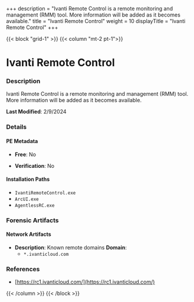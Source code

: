 +++
description = "Ivanti Remote Control is a remote monitoring and management (RMM) tool. More information will be added as it becomes available."
title = "Ivanti Remote Control"
weight = 10
displayTitle = "Ivanti Remote Control"
+++


{{< block "grid-1" >}}
{{< column "mt-2 pt-1">}}

# Ivanti Remote Control


### Description

Ivanti Remote Control is a remote monitoring and management (RMM) tool. More information will be added as it becomes available.



**Last Modified**: 2/9/2024

### Details


#### PE Metadata


- **Free**: No

- **Verification**: No




#### Installation Paths
- `IvantiRemoteControl.exe`
- `ArcUI.exe`
- `AgentlessRC.exe`

### Forensic Artifacts




#### Network Artifacts

- **Description**: Known remote domains
  **Domain**:
    - `*.ivanticloud.com`





### References
- [https://rc1.ivanticloud.com/](https://rc1.ivanticloud.com/)



{{< /column >}}
{{< /block >}}
